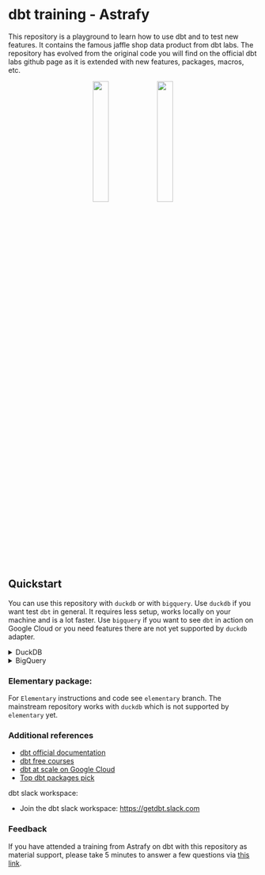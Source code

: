 # dbt training - Astrafy

This repository is a playground to learn how to use dbt and to test new features. It contains
the famous jaffle shop data product from dbt labs. The repository has evolved from the original
code you will find on the official dbt labs github page as it is extended with new features,
packages, macros, etc.


<p align="center" width="100%">
    <img width="25%" src="https://seeklogo.com/images/D/dbt-logo-500AB0BAA7-seeklogo.com.png">
    <img width="25%" src="https://cdn-images-1.medium.com/max/1200/1*0jrqkgFv3U142GxAjUYfMg.png">
</p>


## Quickstart

You can use this repository with `duckdb` or with `bigquery`. 
Use `duckdb` if you want test `dbt` in general. 
It requires less setup, works locally on your machine and is a lot faster.
Use `bigquery` if you want to see `dbt` in action on Google Cloud or you need features there are not yet supported by `duckdb` adapter.

<details>
<summary>DuckDB</summary>

### `duckdb` quickstart

1. Create a python virtual environment in python 3.10 named "venv_dbt_training" 

2. Install the required dependencies by running the following at the root of the repo:
```
poetry install --with duckdb
```

3. Assign the dbt profiles from this repository by running the following commands:
```
cd dbt
export DBT_PROFILES_DIR=$(pwd)
```

4. You are now ready to run dbt commands within the dbt repository.

You can run:

- `dbt deps` to download dependencies
- `dbt seed` to populate the initial tables with local data (instead of using sources)
- `dbt compile` to compile your dbt project
- `dbt run|test|build` to execute and test models

Note that dbt project comes with one `duckdb` target (others relate to `bigquery`):

- **local** target: it will materialize the models in the `db.duckdb` file database. You can access it via `duckcli -D db.duckdb` command.

By default, the **local** target is selected.

</details>
<details>
<summary>BigQuery</summary>

### `bigquery` quickstart
1. Create a python virtual environment in python 3.10 named "venv_dbt_training" 

2. Install the required dependencies by running the following at the root of the repo:
```
poetry install --with bigquery
```

3. Assign the dbt profiles from this repository by running the following commands:
```
cd dbt
export DBT_PROFILES_DIR=$(pwd)
```

4. Activate your Google Cloud account by running the following command:
```
gcloud auth login
gcloud auth application-default login
```

You also need to have initialized beforehand gcloud with a default account. You can do this by running
the following command:
```
gcloud init
```

5. Set the following environment variable to your Google Cloud project where the tables from this dbt repo will 
be written to:

```
export GCP_PROJECT=[Google Cloud Project ID that dbt will use]
```

6. You are now ready to run dbt commands within the dbt repository.

You can run:

- `dbt deps` to download dependencies
- `dbt seed -t sbx` to populate the initial tables with local data (instead of using sources)
- `dbt compile -t sbx` to compile your dbt project
- `dbt run|test|build -t sbx` to execute and test models

This dbt project comes with two `bigquery` targets:

- **sbx** target: it will materialize the models in the sandbox datasets with your $USER prepended to the table names (either file name or alias defined in config)
- **prd** target: it will materialize the models in the prd datasets with the vanilla table names (either file name or alias defined in config)

You will need to specify target explicitly while running the commands, because by default, the **local** target is selected (see duckdb section for more info).


</details>

### Elementary package:

For `Elementary` instructions and code see `elementary` branch.
The mainstream repository works with `duckdb` which is not supported by `elementary` yet.

### Additional references

- [dbt official documentation](https://docs.getdbt.com/)
- [dbt free courses](https://courses.getdbt.com/collections)
- [dbt at scale on Google Cloud](https://medium.com/astrafy/dbt-at-scale-on-google-cloud-part-1-54f8655443a7)
- [Top dbt packages pick](https://medium.com/astrafy/our-top-dbt-packages-pick-fad02e98eac6)

dbt slack workspace:
- Join the dbt slack workspace:  https://getdbt.slack.com 


### Feedback

If you have attended a training from Astrafy on dbt with this repository as material support, please take 5 minutes to
answer a few questions via [this link](https://astrafy.typeform.com/to/mFbRuPLB#hubspot_utk=xxxxx&hubspot_page_name=xxxxx&hubspot_page_url=xxxxx).

